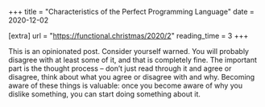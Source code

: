 +++
title = "Characteristics of the Perfect Programming Language"
date = 2020-12-02

[extra]
url = "https://functional.christmas/2020/2"
reading_time = 3
+++

This is an opinionated post. Consider yourself warned. You will probably disagree with at least some of it, and that is completely fine. The important part is the thought process – don’t just read through it and agree or disagree, think about what you agree or disagree with and why. Becoming aware of these things is valuable: once you become aware of why you dislike something, you can start doing something about it.
